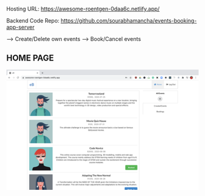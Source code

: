 Hosting URL: https://awesome-roentgen-0daa6c.netlify.app/

Backend Code Repo: https://github.com/sourabhamancha/events-booking-app-server

--> Create/Delete own events
--> Book/Cancel events

## HOME PAGE

![HOME](Home.png)
